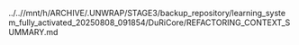../..//mnt/h/ARCHIVE/.UNWRAP/STAGE3/backup_repository/learning_system_fully_activated_20250808_091854/DuRiCore/REFACTORING_CONTEXT_SUMMARY.md